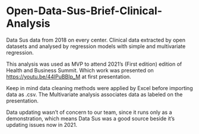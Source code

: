 # Open-Data-Sus-Brief-Clinical-Analysis
Data Sus data from 2018 on every center. Clinical data extracted by open datasets and analysed by regression models with simple and multivariate regression.

This analysis was used as MVP to attend 2021’s (First edition) edition of Health and Business Summit. Which work was presented on https://youtu.be/44lPuBBIp_M at first presentation.

Keep in mind data cleaning methods were applied by Excel before importing data as .csv. 
The Multivariate analysis associates data as labeled on the presentation.

Data updating wasn’t of concern to our team, since it runs only as a demonstration, which means Data Sus was a good source beside it’s updating issues now in 2021.


